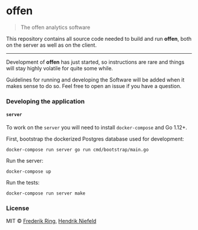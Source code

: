 # offen
> The offen analytics software

This repository contains all source code needed to build and run __offen__, both on the server as well as on the client.

---

Development of __offen__ has just started, so instructions are rare and things will stay highly volatile for quite some while.

Guidelines for running and developing the Software will be added when it makes sense to do so. Feel free to open an issue if you have a question.

### Developing the application

#### `server`

To work on the `server` you will need to install `docker-compose` and Go 1.12+.

First, bootstrap the dockerized Postgres database used for development:

```
docker-compose run server go run cmd/bootstrap/main.go
```

Run the server:

```
docker-compose up
```

Run the tests:

```
docker-compose run server make
```

### License

MIT © [Frederik Ring](https://www.frederikring.com), [Hendrik Niefeld](http://niefeld.com/)
